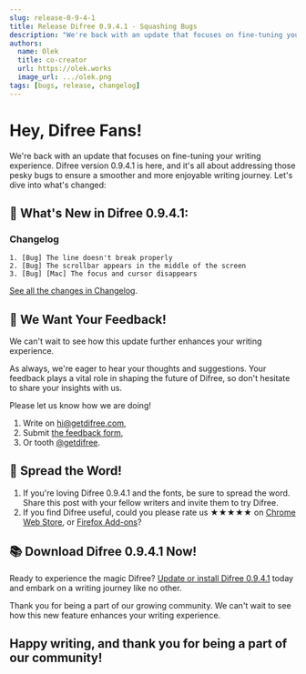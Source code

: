 ```yaml
---
slug: release-0-9-4-1
title: Release Difree 0.9.4.1 - Squashing Bugs
description: "We're back with an update that focuses on fine-tuning your writing experience. Difree version 0.9.4.1 is here, and it's all about addressing those pesky bugs to ensure a smoother and more enjoyable writing journey."
authors:
  name: Olek
  title: co-creator
  url: https://olek.works
  image_url: .../olek.png
tags: [bugs, release, changelog]
---
```


# Hey, Difree Fans!

We're back with an update that focuses on fine-tuning your writing experience. Difree version 0.9.4.1 is here, and it's all about addressing those pesky bugs to ensure a smoother and more enjoyable writing journey. Let's dive into what's changed:
<!--truncate-->
## 🚀 What's New in Difree 0.9.4.1:

### Changelog
    1. [Bug] The line doesn't break properly
    2. [Bug] The scrollbar appears in the middle of the screen
    3. [Bug] [Mac] The focus and cursor disappears
[See all the changes in Changelog](https://www.getdifree.com/changelog/).

## 🎉 We Want Your Feedback!

We can't wait to see how this update further enhances your writing experience.

As always, we're eager to hear your thoughts and suggestions. Your feedback plays a vital role in shaping the future of Difree, so don't hesitate to share your insights with us.

Please let us know how we are doing! 
1. Write on [hi@getdifree.com](mailto:hi@getdifree.com), 
2. Submit [the feedback form](https://i.getdifree.com/feedback),
3. Or tooth [@getdifree](https://mastodon.world/@getdifree).

## 📣 Spread the Word!

1. If you're loving Difree 0.9.4.1 and the fonts, be sure to spread the word. Share this post with your fellow writers and invite them to try Difree.
2. If you find Difree useful, could you please rate us ★★★★★ on [Chrome Web Store](https://i.getdifree.com/review-chrome), or [Firefox Add-ons](https://i.getdifree.com/review-firefox)?

## 📚 Download Difree 0.9.4.1 Now!

Ready to experience the magic Difree? [Update or install Difree 0.9.4.1](https://i.getdifree.com/install) today and embark on a writing journey like no other.

Thank you for being a part of our growing community. We can't wait to see how this new feature enhances your writing experience.

## Happy writing, and thank you for being a part of our community!

